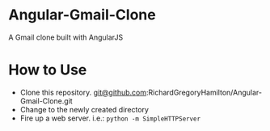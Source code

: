 # Angular-Gmail-Clone
A Gmail clone built with AngularJS

# How to Use
* Clone this repository. git@github.com:RichardGregoryHamilton/Angular-Gmail-Clone.git
* Change to the newly created directory
* Fire up a web server. i.e.: `python -m SimpleHTTPServer`

